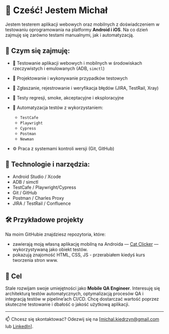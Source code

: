 # 👋 Cześć! Jestem Michał

Jestem testerem aplikacji webowych oraz mobilnych z doświadczeniem w testowaniu oprogramowania na platformy **Android i iOS**. Na co dzień zajmuję się zarówno testami manualnymi, jak i automatyzacją.

## 💼 Czym się zajmuję:

* 📱 Testowanie aplikacji webowych i mobilnych w środowiskach rzeczywistych i emulowanych (ADB, `simctl`)
* 🧪 Projektowanie i wykonywanie przypadków testowych
* 🐛 Zgłaszanie, rejestrowanie i weryfikacja błędów (JIRA, TestRail, Xray)
* 🔄 Testy regresji, smoke, akceptacyjne i eksploracyjne
* 🤖 Automatyzacja testów z wykorzystaniem:

  * `TestCafe`
  * `Playwright`
  * `Cypress`
  * `Postman`
  * `Newman`
* ⚙️ Praca z  systemami kontroli wersji (Git, GitHub)

## 🧠 Technologie i narzędzia:

* Android Studio / Xcode
* ADB / simctl
* TestCafe / Playwright/Cypress
* Git / GitHub
* Postman / Charles Proxy
* JIRA / TestRail / Confluence

## 🛠️ Przykładowe projekty

Na moim GitHubie znajdziesz repozytoria, które:

* zawierają moją własną aplikację mobilną na Androida — [Cat Clicker](link-do-repozytorium) — wykorzystywaną jako obiekt testów.
* pokazują znajomość HTML, CSS, JS - przerabiałem kiedyś kurs tworzenia stron www.

## 🎯 Cel

Stale rozwijam swoje umiejętności jako **Mobile QA Engineer**. Interesuję się architekturą testów automatycznych, optymalizacją procesów QA i integracją testów w pipeline’ach CI/CD. Chcę dostarczać wartość poprzez skuteczne testowanie i dbałość o jakość użytkową aplikacji.

---

📫 Chcesz się skontaktować? Odezwij się na \[michal.kiedrzyn@gmail.com lub [LinkedIn](https://www.linkedin.com/in/michal-kiedrzyn/)].
